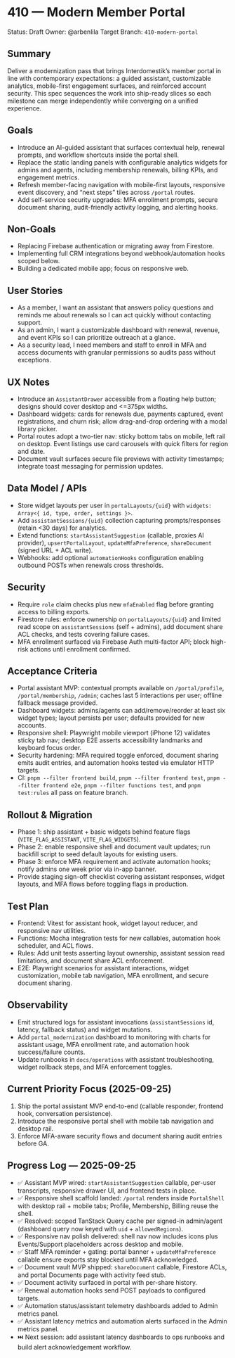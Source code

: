 # 410 — Modern Member Portal

Status: Draft
Owner: @arbenlila
Target Branch: `410-modern-portal`

## Summary

Deliver a modernization pass that brings Interdomestik’s member portal in line with contemporary expectations: a guided assistant, customizable analytics, mobile-first engagement surfaces, and reinforced account security. This spec sequences the work into ship-ready slices so each milestone can merge independently while converging on a unified experience.

## Goals

- Introduce an AI-guided assistant that surfaces contextual help, renewal prompts, and workflow shortcuts inside the portal shell.
- Replace the static landing panels with configurable analytics widgets for admins and agents, including membership renewals, billing KPIs, and engagement metrics.
- Refresh member-facing navigation with mobile-first layouts, responsive event discovery, and “next steps” tiles across `/portal` routes.
- Add self-service security upgrades: MFA enrollment prompts, secure document sharing, audit-friendly activity logging, and alerting hooks.

## Non-Goals

- Replacing Firebase authentication or migrating away from Firestore.
- Implementing full CRM integrations beyond webhook/automation hooks scoped below.
- Building a dedicated mobile app; focus on responsive web.

## User Stories

- As a member, I want an assistant that answers policy questions and reminds me about renewals so I can act quickly without contacting support.
- As an admin, I want a customizable dashboard with renewal, revenue, and event KPIs so I can prioritize outreach at a glance.
- As a security lead, I need members and staff to enroll in MFA and access documents with granular permissions so audits pass without exceptions.

## UX Notes

- Introduce an `AssistantDrawer` accessible from a floating help button; designs should cover desktop and <=375px widths.
- Dashboard widgets: cards for renewals due, payments captured, event registrations, and churn risk; allow drag-and-drop ordering with a modal library picker.
- Portal routes adopt a two-tier nav: sticky bottom tabs on mobile, left rail on desktop. Event listings use card carousels with quick filters for region and date.
- Document vault surfaces secure file previews with activity timestamps; integrate toast messaging for permission updates.

## Data Model / APIs

- Store widget layouts per user in `portalLayouts/{uid}` with `widgets: Array<{ id, type, order, settings }>`.
- Add `assistantSessions/{uid}` collection capturing prompts/responses (retain <30 days) for analytics.
- Extend functions: `startAssistantSuggestion` (callable, proxies AI provider), `upsertPortalLayout`, `updateMfaPreference`, `shareDocument` (signed URL + ACL write).
- Webhooks: add optional `automationHooks` configuration enabling outbound POSTs when renewals cross thresholds.

## Security

- Require `role` claim checks plus new `mfaEnabled` flag before granting access to billing exports.
- Firestore rules: enforce ownership on `portalLayouts/{uid}` and limited read scope on `assistantSessions` (self + admins), add document share ACL checks, and tests covering failure cases.
- MFA enrollment surfaced via Firebase Auth multi-factor API; block high-risk actions until enrollment confirmed.

## Acceptance Criteria

- Portal assistant MVP: contextual prompts available on `/portal/profile`, `/portal/membership`, `/admin`; caches last 5 interactions per user; offline fallback message provided.
- Dashboard widgets: admins/agents can add/remove/reorder at least six widget types; layout persists per user; defaults provided for new accounts.
- Responsive shell: Playwright mobile viewport (iPhone 12) validates sticky tab nav; desktop E2E asserts accessibility landmarks and keyboard focus order.
- Security hardening: MFA required toggle enforced, document sharing emits audit entries, and automation hooks tested via emulator HTTP targets.
- CI: `pnpm --filter frontend build`, `pnpm --filter frontend test`, `pnpm --filter frontend e2e`, `pnpm --filter functions test`, and `pnpm test:rules` all pass on feature branch.

## Rollout & Migration

- Phase 1: ship assistant + basic widgets behind feature flags (`VITE_FLAG_ASSISTANT`, `VITE_FLAG_WIDGETS`).
- Phase 2: enable responsive shell and document vault updates; run backfill script to seed default layouts for existing users.
- Phase 3: enforce MFA requirement and activate automation hooks; notify admins one week prior via in-app banner.
- Provide staging sign-off checklist covering assistant responses, widget layouts, and MFA flows before toggling flags in production.

## Test Plan

- Frontend: Vitest for assistant hook, widget layout reducer, and responsive nav utilities.
- Functions: Mocha integration tests for new callables, automation hook scheduler, and ACL flows.
- Rules: Add unit tests asserting layout ownership, assistant session read limitations, and document share ACL enforcement.
- E2E: Playwright scenarios for assistant interactions, widget customization, mobile tab navigation, MFA enrollment, and secure document sharing.

## Observability

- Emit structured logs for assistant invocations (`assistantSessions` id, latency, fallback status) and widget mutations.
- Add `portal_modernization` dashboard to monitoring with charts for assistant usage, MFA enrollment rate, and automation hook success/failure counts.
- Update runbooks in `docs/operations` with assistant troubleshooting, widget rollback steps, and MFA enforcement toggles.

## Current Priority Focus (2025-09-25)

1. Ship the portal assistant MVP end-to-end (callable responder, frontend hook, conversation persistence).
2. Introduce the responsive portal shell with mobile tab navigation and desktop rail.
3. Enforce MFA-aware security flows and document sharing audit entries before GA.

## Progress Log — 2025-09-25

- ✅ Assistant MVP wired: `startAssistantSuggestion` callable, per-user transcripts, responsive drawer UI, and frontend tests in place.
- ✅ Responsive shell scaffold landed: `/portal` renders inside `PortalShell` with desktop rail + mobile tabs; Profile, Membership, Billing reuse the shell.
- ✅ Resolved: scoped TanStack Query cache per signed-in admin/agent (dashboard query now keyed with `uid` + `allowedRegions`).
- ✅ Responsive nav polish delivered: shell nav now includes icons plus Events/Support placeholders across desktop and mobile.
- ✅ Staff MFA reminder + gating: portal banner + `updateMfaPreference` callable ensure exports stay blocked until MFA acknowledged.
- ✅ Document vault MVP shipped: `shareDocument` callable, Firestore ACLs, and portal Documents page with activity feed stub.
- ✅ Document activity surfaced in portal with per-share history.
- ✅ Renewal automation hooks send POST payloads to configured targets.
- ✅ Automation status/assistant telemetry dashboards added to Admin metrics panel.
- ✅ Assistant latency metrics and automation alerts surfaced in the Admin metrics panel.
- ⏭️ Next session: add assistant latency dashboards to ops runbooks and build alert acknowledgement workflow.
